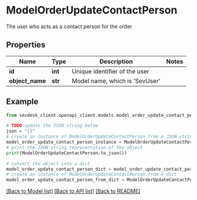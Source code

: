 # ModelOrderUpdateContactPerson

The user who acts as a contact person for the order

## Properties

Name | Type | Description | Notes
------------ | ------------- | ------------- | -------------
**id** | **int** | Unique identifier of the user | 
**object_name** | **str** | Model name, which is &#39;SevUser&#39; | 

## Example

```python
from sevdesk_client.openapi_client.models.model_order_update_contact_person import ModelOrderUpdateContactPerson

# TODO update the JSON string below
json = "{}"
# create an instance of ModelOrderUpdateContactPerson from a JSON string
model_order_update_contact_person_instance = ModelOrderUpdateContactPerson.from_json(json)
# print the JSON string representation of the object
print(ModelOrderUpdateContactPerson.to_json())

# convert the object into a dict
model_order_update_contact_person_dict = model_order_update_contact_person_instance.to_dict()
# create an instance of ModelOrderUpdateContactPerson from a dict
model_order_update_contact_person_from_dict = ModelOrderUpdateContactPerson.from_dict(model_order_update_contact_person_dict)
```
[[Back to Model list]](../README.md#documentation-for-models) [[Back to API list]](../README.md#documentation-for-api-endpoints) [[Back to README]](../README.md)


